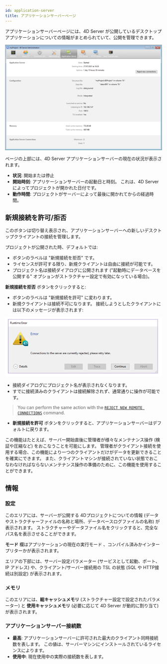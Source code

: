 ```yaml
---
id: application-server
title: アプリケーションサーバーページ
---
```


アプリケーションサーバーページには、4D Server が公開しているデスクトップアプリケーションについての情報がまとめられていて、公開を管理できます。

![](../assets/en/Admin/server-admin-application-page.png)

ページの上部には、4D Server アプリケーションサーバーの現在の状況が表示されます。

- **状況**: 開始または停止
- **開始時刻**: アプリケーションサーバーの起動日と時刻。 これは、4D Server によってプロジェクトが開かれた日付です。
- **動作時間**: プロジェクトがサーバーによって最後に開かれてからの経過時間。

## 新規接続を許可/拒否

このボタンは切り替え表示され、アプリケーションサーバーへの新しいデスクトップクライアントの接続を管理します。

プロジェクトが公開された時、デフォルトでは:

- ボタンのラベルは "新規接続を拒否" です。
- ライセンスが許可する限り、新規クライアントは自由に接続が可能です。
- プロジェクト名は接続ダイアログに公開されます ("起動時にデータベースを公開する" オプションがストラクチャー設定で有効になっている場合)。

**新規接続を拒否** ボタンをクリックすると:

- ボタンのラベルは "新規接続を許可" に変わります。
- 新規クライアントは接続不可になります。 接続しようとしたクライアントには以下のメッセージが表示されます:

![](../assets/en/Admin/server-error.png)

- 接続ダイアログにプロジェクト名が表示されなくなります。
- すでに接続済みのクライアントは接続解除されず、通常通りに操作が可能です。

> You can perform the same action with the [`REJECT NEW REMOTE CONNECTIONS`](../commands-legacy/reject-new-remote-connections.md) command.

- **新規接続を許可** ボタンをクリックすると、アプリケーションサーバーはデフォルトに戻ります。

この機能はたとえば、サーバー開始直後に管理者が様々なメンテナンス操作 (検証や圧縮など)  をおこなうことを可能にします。 管理者がクライアント接続を使用する場合、この機能により一つのクライアントだけがデータを更新できることを確実にできます。 また、クライアントマシンが接続されていない状態でおこなわなければならないメンテナンス操作の準備のために、この機能を使用することができます。

## 情報

### 設定

このエリアには、サーバーが公開する 4Dプロジェクトについての情報 (データやストラクチャーファイルの名称と場所、データベースログファイルの名称) が表示されます。 ストラクチャーやデータファイル名をクリックすると、完全なパス名を表示させることができます。

**モード** 欄はアプリケーションの現在の実行モード 、コンパイル済みかインタープリターかが表示されます。

エリアの下部には、サーバー設定パラメーター (サービスとして起動、ポート、IP アドレス) や、クライアント/サーバー接続用の TSL の状態 (SQL や HTTP接続は別設定) が表示されます。

### メモリ

このエリアには、**総キャッシュメモリ** (ストラクチャー設定で設定されたパラメーター) と **使用キャッシュメモリ** (必要に応じて 4D Server が動的に割り当て) が表示されます。

### アプリケーションサーバー接続数

- **最高**: アプリケーションサーバーに許可された最大のクライアント同時接続数を表します。 この値は、サーバーマシンにインストールされているライセンスによります。
- **使用中**: 現在使用中の実際の接続数を表します。

